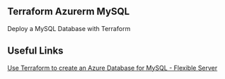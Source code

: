 Terraform Azurerm MySQL
----
Deploy a MySQL Database with Terraform

Useful Links
--
[Use Terraform to create an Azure Database for MySQL - Flexible Server](https://learn.microsoft.com/en-us/azure/mysql/flexible-server/quickstart-create-terraform?tabs=azure-cli)

